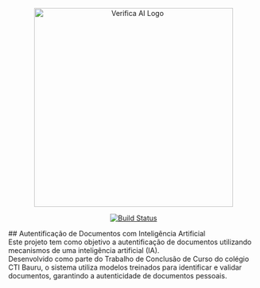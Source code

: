 <p align="center"><a href="#" target="_blank"><img src="#" width="400" alt="Verifica AI Logo"></a></p>

<p align="center">
<a href="#"><img src="https://github.com/your-repo/actions/workflows/tests/badge.svg" alt="Build Status"></a>
</p>

<l1 align="center">## Autentificação de Documentos com Inteligência Artificial</l1>
<br>
Este projeto tem como objetivo a autentificação de documentos utilizando mecanismos de uma inteligência artificial (IA).
<br>
Desenvolvido como parte do Trabalho de Conclusão de Curso do colégio CTI Bauru, o sistema utiliza modelos treinados para identificar e validar documentos, garantindo a autenticidade de documentos pessoais.


 

